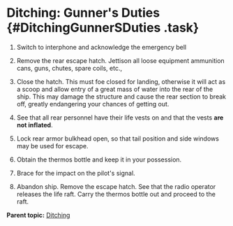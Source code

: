 # Ditching: Gunner's Duties {#DitchingGunnerSDuties .task}

1.  Switch to interphone and acknowledge the emergency bell

2.  Remove the rear escape hatch. Jettison all loose equipment ammunition cans, guns, chutes, spare coils, etc.,

3.  Close the hatch. This must foe closed for landing, otherwise it will act as a scoop and allow entry of a great mass of water into the rear of the ship. This may damage the structure and cause the rear section to break off, greatly endangering your chances of getting out.

4.  See that all rear personnel have their life vests on and that the vests **are not inflated**.

5.  Lock rear armor bulkhead open, so that tail position and side windows may be used for escape.

6.  Obtain the thermos bottle and keep it in your possession.

7.  Brace for the impact on the pilot's signal.

8.  Abandon ship. Remove the escape hatch. See that the radio operator releases the life raft. Carry the thermos bottle out and proceed to the raft.


**Parent topic:** [Ditching](../topics/ditching.md)

